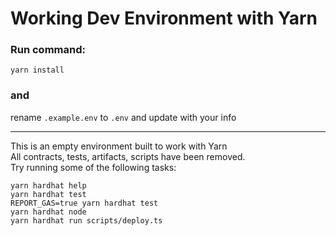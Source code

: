 # Working Dev Environment with Yarn

### Run command:

```shell
yarn install
```

### and

rename `.example.env` to `.env` and update with your info

-------------------------

This is an empty environment built to work with Yarn <br>
All contracts, tests, artifacts, scripts have been removed.
<br>
Try running some of the following tasks:

```shell
yarn hardhat help
yarn hardhat test
REPORT_GAS=true yarn hardhat test
yarn hardhat node
yarn hardhat run scripts/deploy.ts
```
